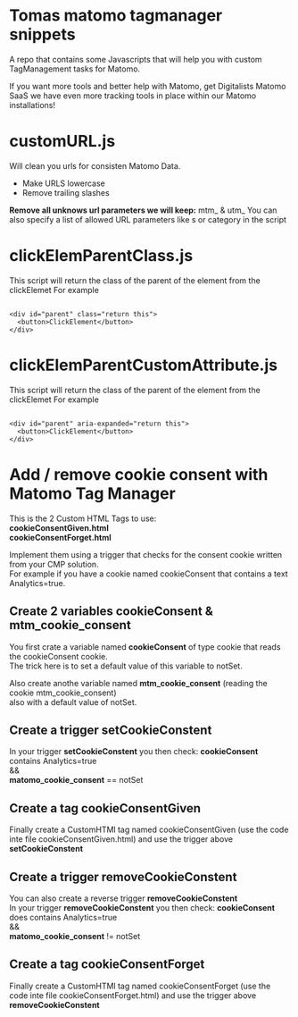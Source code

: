 # Tomas matomo tagmanager snippets
A repo that contains some Javascripts that will help you with custom TagManagement tasks for Matomo.

If you want more tools and better help with Matomo, get Digitalists Matomo SaaS we have even more tracking tools in place within our Matomo installations!

# customURL.js 
Will clean you urls for consisten Matomo Data.
- Make URLS lowercase
- Remove trailing slashes

**Remove all unknows url parameters we will keep:**
mtm_ & utm_
You can also specify a list of allowed URL parameters like s or category in the script 

# clickElemParentClass.js 
This script will return the class of the parent of the element from the clickElemet
For example
```

<div id="parent" class="return this">
  <button>ClickElement</button>
</div>
```


# clickElemParentCustomAttribute.js 

This script will return the class of the parent of the element from the clickElemet
For example
```

<div id="parent" aria-expanded="return this">
  <button>ClickElement</button>
</div>  
```

# Add / remove cookie consent with Matomo Tag Manager
This is the 2 Custom HTML Tags to use:  
**cookieConsentGiven.html**  
**cookieConsentForget.html**  

Implement them using a trigger that checks for the consent cookie written from your CMP solution.  
For example if you have a cookie named cookieConsent that contains a text Analytics=true. 

## Create 2 variables cookieConsent & mtm_cookie_consent
You first crate a variable named **cookieConsent** of type cookie that reads the cookieConsent cookie.  
The trick here is to set a default value of this variable to notSet.  

Also create anothe variable named **mtm_cookie_consent** (reading the cookie mtm_cookie_consent)   
also with a default value of notSet. 

## Create a trigger setCookieConstent
In your trigger **setCookieConstent** you then check: 
**cookieConsent** contains Analytics=true  
&&  
**matomo_cookie_consent** == notSet  

## Create a tag cookieConsentGiven

Finally create a CustomHTMl tag named cookieConsentGiven (use the code inte file cookieConsentGiven.html)
and use the trigger above **setCookieConstent** 

## Create a trigger removeCookieConstent

You can also create a reverse trigger **removeCookieConstent**  
In your trigger **removeCookieConstent** you then check: 
**cookieConsent** does contains Analytics=true  
&&  
**matomo_cookie_consent** != notSet  

## Create a tag cookieConsentForget
Finally create a CustomHTMl tag named cookieConsentForget (use the code inte file cookieConsentForget.html)
and use the trigger above **removeCookieConstent** 

